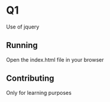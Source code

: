 # Q1 

Use of jquery

## Running

Open the index.html file in your browser

## Contributing

Only for learning purposes
